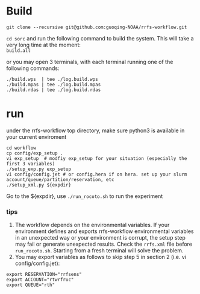 # Build
`git clone --recursive git@github.com:guoqing-NOAA/rrfs-workflow.git`

`cd sorc` and run the following command to build the system. This will take a very long time at the moment:    
`build.all`

or you may open 3 terminals, with each terminal running one of the following commands:  

```
./build.wps  | tee ./log.build.wps
./build.mpas | tee ./log.build.mpas
./build.rdas | tee ./log.build.rdas

```

# run
under the rrfs-workflow top directory, make sure python3 is available in your current enviroment

```
cd workflow
cp config/exp_setup .
vi exp_setup  # modfiy exp_setup for your situation (especially the first 3 variables)
./setup_exp.py exp_setup
vi config/config.jet # or config.hera if on hera. set up your slurm account/queue/partition/reservation, etc
./setup_xml.py ${expdir}
```
Go to the ${expdir}, use `./run_rocoto.sh` to run the experiment

### tips
1. The workflow depends on the environmental variables. If your environment defines and exports rrfs-workflow environmental variables in an unexpected way or your environment is corrupt, the setup step may fail or generate unexpected results. Check the `rrfs.xml` file before `run_rocoto.sh`. Starting from a fresh terminal will solve the problem.
2. You may export variables as follows to skip step 5 in section 2 (i.e. vi config/config.jet):
```
export RESERVATION="rrfsens"
export ACCOUNT="rtwrfruc"
export QUEUE="rth"
```
